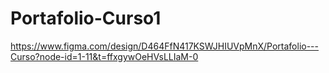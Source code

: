 ﻿# Portafolio-Curso1
 https://www.figma.com/design/D464FfN417KSWJHIUVpMnX/Portafolio---Curso?node-id=1-11&t=ffxgywOeHVsLLIaM-0
